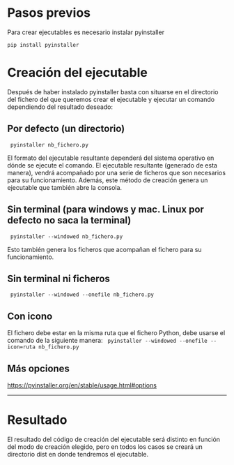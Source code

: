 # Pasos previos
Para crear ejecutables es necesario instalar pyinstaller

`pip install pyinstaller`

# Creación del ejecutable

Después de haber instalado pyinstaller basta con situarse en el directorio del fichero del que queremos crear el ejecutable y ejecutar un comando dependiendo del resultado deseado:


## Por defecto (un directorio)

` pyinstaller nb_fichero.py`

El formato del ejecutable resultante dependerá del sistema operativo en dónde se ejecute el comando.
El ejecutable resultante (generado de esta manera), vendrá acompañado por una serie de ficheros que son necesarios para su funcionamiento.
Además, este método de creación genera un ejecutable que también abre la consola.


## Sin terminal (para windows y mac. Linux por defecto no saca la terminal)
` pyinstaller --windowed nb_fichero.py`

Esto también genera los ficheros que acompañan el fichero para su funcionamiento.


## Sin terminal ni ficheros 
` pyinstaller --windowed --onefile nb_fichero.py`


## Con icono
El fichero debe estar en la misma ruta que el fichero Python, debe usarse el comando de la siguiente manera:
` pyinstaller --windowed --onefile --icon=ruta nb_fichero.py`


## Más opciones
https://pyinstaller.org/en/stable/usage.html#options

***

# Resultado
El resultado del código de creación del ejecutable será distinto en función del modo de creación elegido, pero en todos los casos se creará un directorio dist en donde tendremos el ejecutable.






